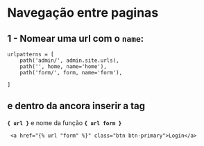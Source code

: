 # Navegação entre paginas

## 1 - Nomear uma url com o **`name`**:

```
urlpatterns = [
    path('admin/', admin.site.urls),
    path('', home, name='home'),
    path('form/', form, name='form'),

]
```

## e dentro da ancora inserir a tag

**`{ url }`** e nome da função **`{ url form }`**

```
 <a href="{% url "form" %}" class="btn btn-primary">Login</a>

```
